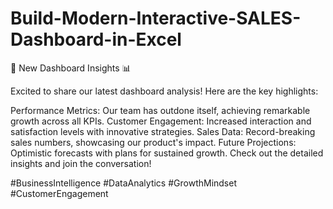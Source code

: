 # Build-Modern-Interactive-SALES-Dashboard-in-Excel
🚀 New Dashboard Insights 📊

Excited to share our latest dashboard analysis! Here are the key highlights:

Performance Metrics: Our team has outdone itself, achieving remarkable growth across all KPIs.
Customer Engagement: Increased interaction and satisfaction levels with innovative strategies.
Sales Data: Record-breaking sales numbers, showcasing our product's impact.
Future Projections: Optimistic forecasts with plans for sustained growth.
Check out the detailed insights and join the conversation!

#BusinessIntelligence #DataAnalytics #GrowthMindset #CustomerEngagement







